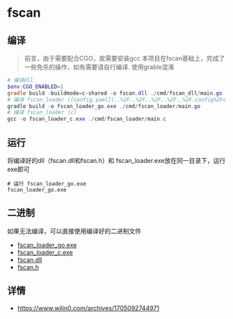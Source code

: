 # fscan


## 编译
> 前言，由于需要配合CGO，故需要安装gcc
> 本项目在fscan基础上，完成了一些免杀的操作，如有需要请自行编译.
> 使用grable混淆
```powershell
# 编译dll
$env:CGO_ENABLED=1
gradle build -buildmode=c-shared -o fscan.dll ./cmd/fscan_dll/main.go
# 编译 fscan_loader ([config.yaml](..%2F..%2F..%2F..%2F..%2F.config%2Fclash.meta%2Fconfig.yaml)go)
gradle build -o fscan_loader_go.exe ./cmd/fscan_loader/main.go
# 编译 fscan_loader (c)
gcc -o fscan_loader_c.exe ./cmd/fscan_loader/main.c
```
## 运行
将编译好的dll（fscan.dll和fscan.h）和 fscan_loader.exe放在同一目录下，运行exe即可
```shell
# 运行 fscan_loader_go.exe
fscan_loader_go.exe
```
## 二进制
如果无法编译，可以直接使用编译好的二进制文件
- [fscan_loader_go.exe](./bin/fscan_loader_go.exe)
- [fscan_loader_c.exe](./bin/fscan_loader_c.exe)
- [fscan.dll](./bin/fscan_go.dll)
- [fscan.h](./bin/fscan.h)
## 详情
- https://www.wjlin0.com/archives/1705092744971
